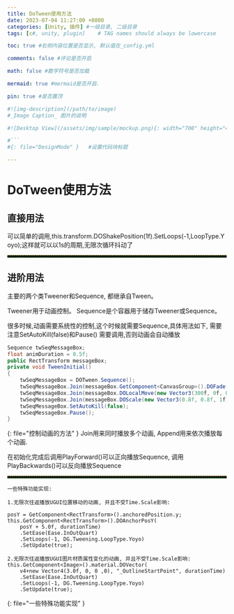 ```yaml
---
title: DoTween使用方法
date: 2023-07-04 11:27:00 +0800
categories: [Unity, 插件] #一级目录, 二级目录
tags: [c#, unity, plugin]    # TAG names should always be lowercase

toc: true #右侧内容位置是否显示, 默认值在_config.yml

comments: false #评论是否开启

math: false #数学符号是否加载

mermaid: true #mermaid是否开启.

pin: true #是否置顶

#![img-description](/path/to/image)
#_Image Caption_ 图片的说明

#![Desktop View](/assets/img/sample/mockup.png){: width="700" height="400" } 设置图片宽高

#```
#{: file="DesignMode" }   #设置代码块标题

---
```


<style>
hr{
  height: 4px;
  width: 100%;
  margin: 0,0,0,0;
  margin - left : auto;
  margin - right : auto;
  opacity: 100%;
  border-top: 1px dashed #ffff0080 !important;
  border-bottom: 1px dashed #00ff0080 !important;
  border-radius: 0px;
}
</style>

# DoTween使用方法
## 直接用法
<div style = "word-break :break-all">
可以简单的调用,this.transform.DOShakePosition(1f).SetLoops(-1,LoopType.Yoyo);这样就可以以1s的周期,无限次循环抖动了
</div>

---

## 进阶用法
主要的两个类Tweener和Sequence, 都继承自Tween。

Tweener用于动画控制。
Sequence是个容器用于储存Tweener或Sequence。

很多时候,动画需要系统性的控制,这个时候就需要Sequence,具体用法如下, 需要注意SetAutoKill(false)和Pause() 需要调用,否则动画会自动播放

``` c#
Sequence twSeqMessageBox;
float animDuration = 0.5f;
public RectTransform messageBox;
private void TweenInitial()
{
    twSeqMessageBox = DOTween.Sequence();
    twSeqMessageBox.Join(messageBox.GetComponent<CanvasGroup>().DOFade(0.05f, animDuration));
    twSeqMessageBox.Join(messageBox.DOLocalMove(new Vector3(300f, 0f, 0f), animDuration));
    twSeqMessageBox.Join(messageBox.DOScale(new Vector3(0.8f, 0.8f, 1f), animDuration));
    twSeqMessageBox.SetAutoKill(false);
    twSeqMessageBox.Pause();
}
```
{: file="控制动画的方法" }
Join用来同时播放多个动画, Append用来依次播放每个动画.

在初始化完成后调用PlayForward()可以正向播放Sequence, 调用PlayBackwards()可以反向播放Sequence

---

``` text
一些特殊功能实现:

1.无限次往返播放UGUI位置移动的动画, 并且不受Time.Scale影响:

posY = GetComponent<RectTransform>().anchoredPosition.y;
this.GetComponent<RectTransform>().DOAnchorPosY(
    posY + 5.0f, durationTime)
    .SetEase(Ease.InOutQuart)
    .SetLoops(-1, DG.Tweening.LoopType.Yoyo)
    .SetUpdate(true);

2.无限次往返播放UGUI图片材质属性变化的动画, 并且不受Time.Scale影响:
this.GetComponent<Image>().material.DOVector(
    v4+new Vector4(3.0f, 0, 0 ,0), "_OutlineStartPoint", durationTime)
    .SetEase(Ease.InOutQuart)
    .SetLoops(-1, DG.Tweening.LoopType.Yoyo)
    .SetUpdate(true);

```
{: file="一些特殊功能实现" }

